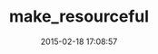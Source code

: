---
layout: post
title:  "make_resourceful"
repo:   "hcatlin/make_resourceful"
date:   2015-02-18 17:08:57
gemurl: http://github.com/hcatlin/make_resourceful
---